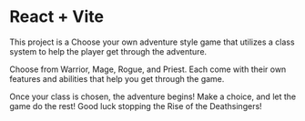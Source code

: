 # React + Vite

This project is a Choose your own adventure style game that utilizes a class system to help the player get through the adventure.

Choose from Warrior, Mage, Rogue, and Priest. Each come with their own features and abilities that help you get through the game.

Once your class is chosen, the adventure begins! Make a choice, and let the game do the rest! Good luck stopping the Rise of the Deathsingers!
